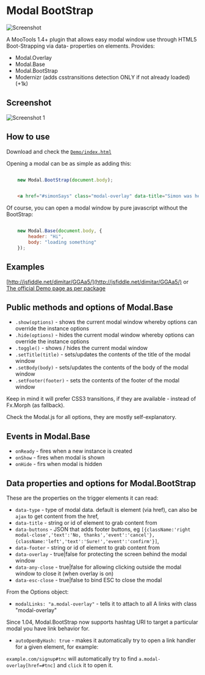 Modal BootStrap
===============

![Screenshot](http://fragged.org/img/modal-bootstrap-logo.png)

A MooTools 1.4+ plugin that allows easy modal window use through HTML5 Boot-Strapping via data- properties on elements.
Provides:

  - Modal.Overlay
  - Modal.Base
  - Modal.BootStrap
  - Modernizr (adds csstransitions detection ONLY if not already loaded) (+1k)

Screenshot
----------
![Screenshot 1](http://fragged.org/img/Modal.BootStrap.png)

How to use
----------

Download and check the [`Demo/index.html`](http://www.fragged.org/dev/Modal/Demo/)

Opening a modal can be as simple as adding this:

```javascript

    new Modal.BootStrap(document.body);

```

```HTML

    <a href="#simonSays" class="modal-overlay" data-title="Simon was here">Load contents of id=simonSays into a modal</a>`

```

Of course, you can open a modal window by pure javascript without the BootStrap:

```javascript

    new Modal.Base(document.body, {
        header: "Hi",
        body: "loading something"
    });

```

Examples
--------

[http://jsfiddle.net/dimitar/GGAa5/](http://jsfiddle.net/dimitar/GGAa5/) or [The official Demo page as per package](http://www.fragged.org/dev/Modal/Demo/)


Public methods and options of Modal.Base
----------------------------------------

- `.show(options)` - shows the current modal window whereby options can override the instance options
- `.hide(options)` - hides the current modal window whereby options can override the instance options
- `.toggle()` - shows / hides the current modal window
- `.setTitle(title)` - sets/updates the contents of the title of the modal window
- `.setBody(body)` - sets/updates the contents of the body of the modal window
- `.setFooter(footer)` - sets the contents of the footer of the modal window

Keep in mind it will prefer CSS3 transitions, if they are available - instead of Fx.Morph (as fallback).

Check the Modal.js for all options, they are mostly self-explanatory.

Events in Modal.Base
--------------------

- `onReady` - fires when a new instance is created
- `onShow` - fires when modal is shown
- `onHide` - firs when modal is hidden

Data properties and options for Modal.BootStrap
-----------------------------------------------

These are the properties on the trigger elements it can read:

- `data-type` - type of modal data. default is element (via href), can also be `ajax` to get content from the href,
- `data-title` - string or id of element to grab content from
- `data-buttons` - JSON that adds footer buttons, eg `[{className:'right modal-close','text':'No, thanks','event':'cancel'},{className:'left','text':'Sure!','event':'confirm'}]`,
- `data-footer` - string or id of element to grab content from
- `data-overlay` - true|false for protecting the screen behind the modal window
- `data-any-close` - true|false for allowing clicking outside the modal window to close it (when overlay is on)
- `data-esc-close` - true|false to bind ESC to close the modal

From the Options object:

- `modalLinks: "a.modal-overlay"` - tells it to attach to all A links with class "modal-overlay"

Since 1.04, Modal.BootStrap now supports hashtag URI to target a particular modal you have link behavior for.

- `autoOpenByHash: true` - makes it automatically try to open a link handler for a given element, for example:

`example.com/signup#tnc` will automatically try to find `a.modal-overlay[href=#tnc]` and `click` it to open it.